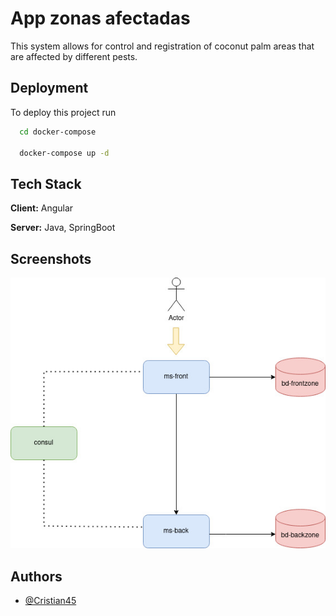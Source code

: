 
# App zonas afectadas

This system allows for control and registration of coconut palm areas that are affected by different pests.


## Deployment

To deploy this project run

```bash
  cd docker-compose
  
  docker-compose up -d
```

## Tech Stack

**Client:** Angular

**Server:** Java, SpringBoot


## Screenshots

![App Screenshot](https://github.com/Cristian45/app_zones/blob/master/diagrams/architecture.jpg)




## Authors

- [@Cristian45](https://github.com/Cristian45)

